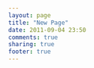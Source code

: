 ```yaml
---
layout: page
title: "New Page"
date: 2011-09-04 23:50
comments: true
sharing: true
footer: true
---
```

